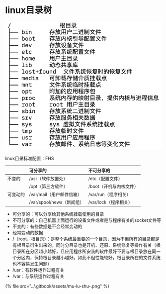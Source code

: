# linux目录树

![](../.gitbook/assets/image%20%2814%29.png)

linux目录标准配置：FHS

|  | 可分享的 | 不可分享的 |
| :--- | :--- | :--- |
| 不变的 | /usr（软件放置处） | /etc（配置文件） |
|  | /opt（第三方软件） | /boot（开机与内核文件） |
| 可变动的 | /var/mail（用户邮件信箱） | /var/run（程序相关） |
|  | /var/spool/news（新闻组） | /var/lock（程序相关） |

* 可分享的：可以分享给其他系统挂载使用的目录
* 不可分享的：自己机器上面运行的设备文件或者是与程序有关的socket文件等
* 不变的：有些数据是不会经常变动的
* 经常变动的数据
* /（root，根目录）：是整个系统最重要的一个目录，因为不但所有的目录都是有根目录衍生出来的，同时分目录也是开机、还原、系统修复等操作有关（根目录所在分区越小越好，且应用程序所安装的软件最好不要与根目录放在同一个分区内，保持根目录越小越好。如此不但性能较好，根目录所在的文件系统也不容易发生问题）
* /usr：有软件运作过程有关
* /var：与系统运作过程有关

{% file src="../.gitbook/assets/mu-lu-shu-.png" %}

